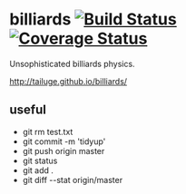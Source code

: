 # billiards [![Build Status](https://travis-ci.org/tailuge/billiards.svg?branch=master)](https://travis-ci.org/tailuge/billiards/) [![Coverage Status](https://coveralls.io/repos/tailuge/billiards/badge.svg)](https://coveralls.io/r/tailuge/billiards)

Unsophisticated billiards physics.

http://tailuge.github.io/billiards/

## useful

 *   git rm test.txt
 *   git commit -m 'tidyup'
 *   git push origin master
 *   git status
 *   git add .
 *   git diff --stat origin/master


